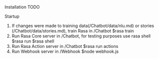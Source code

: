 Installation
	TODO

Startup
1. If changes were made to training data(/Chatbot/data/nlu.md) or stories (/Chatbot/data/stories.md), train Rasa in /Chatbot
	$rasa train
2. Run Rasa Core server in /Chatbot, for testing purposes use rasa shell
	$rasa run
	$rasa shell
3. Run Rasa Action server in /Chatbot
	$rasa run actions
4. Run Webhook server in /Webhook
	$node webhook.js
